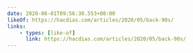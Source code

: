```yaml
---
date: 2020-06-01T09:56:30.553+00:00
likeOf: https://hacdias.com/articles/2020/05/back-90s/
links:
    - types: [like-of]
      link: https://hacdias.com/articles/2020/05/back-90s/
---
```

